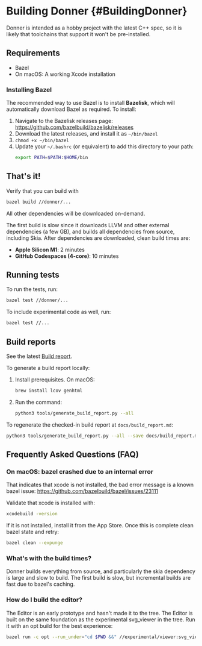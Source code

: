 # Building Donner {#BuildingDonner}

Donner is intended as a hobby project with the latest C++ spec, so it is likely that toolchains that support it won't be pre-installed.

## Requirements

- Bazel
- On macOS: A working Xcode installation

### Installing Bazel

The recommended way to use Bazel is to install **Bazelisk**, which will automatically download Bazel as required. To install:

1. Navigate to the Bazelisk releases page: https://github.com/bazelbuild/bazelisk/releases
2. Download the latest releases, and install it as `~/bin/bazel`
3. `chmod +x ~/bin/bazel`
4. Update your `~/.bashrc` (or equivalent) to add this directory to your path:
   ```sh
   export PATH=$PATH:$HOME/bin
   ```

## That's it!

Verify that you can build with

```sh
bazel build //donner/...
```

All other dependencies will be downloaded on-demand.

The first build is slow since it downloads LLVM and other external dependencies (a few GB), and builds all dependencies from source, including Skia. After dependencies are downloaded, clean build times are:

- **Apple Silicon M1**: 2 minutes
- **GitHub Codespaces (4-core)**: 10 minutes

## Running tests

To run the tests, run:

```sh
bazel test //donner/...
```

To include experimental code as well, run:

```sh
bazel test //...
```

## Build reports

See the latest [Build report](./build_report.md).

To generate a build report locally:

1. Install prerequisites. On macOS:
   ```sh
   brew install lcov genhtml
   ```

2. Run the command:
   ```sh
   python3 tools/generate_build_report.py --all
   ```

To regenerate the checked-in build report at `docs/build_report.md`:

```sh
python3 tools/generate_build_report.py --all --save docs/build_report.md
```

## Frequently Asked Questions (FAQ)

### On macOS: bazel crashed due to an internal error

That indicates that xcode is not installed, the bad error message is a known bazel issue: https://github.com/bazelbuild/bazel/issues/23111

Validate that xcode is installed with:
```sh
xcodebuild -version
```

If it is not installed, install it from the App Store. Once this is complete clean bazel state and retry:
```sh
bazel clean --expunge
```

### What's with the build times?

Donner builds everything from source, and particularly the skia dependency is large and slow to build. The first build is slow, but incremental builds are fast due to bazel's caching.

### How do I build the editor?

The Editor is an early prototype and hasn't made it to the tree. The Editor is built on the same foundation as the experimental svg_viewer in the tree.  Run it with an opt build for the best experience:

```sh
bazel run -c opt --run_under="cd $PWD &&" //experimental/viewer:svg_viewer -- donner_icon.svg
```
